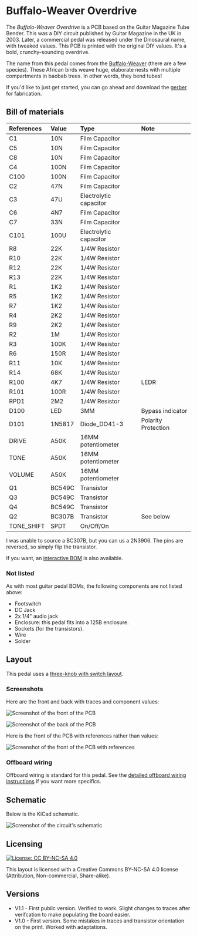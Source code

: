 # Buffalo-Weaver Overdrive

The *Buffalo-Weaver Overdrive* is a PCB based on the Guitar Magazine Tube Bender. This was a DIY circuit published by Guitar Magazine in the UK in 2003. Later, a commercial pedal was released under the Dinosaural name, with tweaked values. This PCB is printed with the original DIY values. It's a bold, crunchy-sounding overdrive.

The name from this pedal comes from the [Buffalo-Weaver](https://ebird.org/species/rbbwea1) (there are a few species). These African birds weave huge, elaborate nests with multiple compartments in baobab trees. In other words, they bend tubes!

If you'd like to just get started, you can go ahead and download the [gerber](https://github.com/RWLPedal/music-pcbs/raw/refs/heads/main/BuffaloWeaverOverdrive/gerber.zip) for fabrication.

## Bill of materials

| References  | Value  | Type                   | Note                |
| :---------- | :----- | :--------------------- | :------------------ |
| C1          | 10N    | Film Capacitor         |                     |
| C5          | 10N    | Film Capacitor         |                     |
| C8          | 10N    | Film Capacitor         |                     |
| C4          | 100N   | Film Capacitor         |                     |
| C100        | 100N   | Film Capacitor         |                     |
| C2          | 47N    | Film Capacitor         |                     |
| C3          | 47U    | Electrolytic capacitor |                     |
| C6          | 4N7    | Film Capacitor         |                     |
| C7          | 33N    | Film Capacitor         |                     |
| C101        | 100U   | Electrolytic capacitor |                     |
| R8          | 22K    | 1/4W Resistor          |                     |
| R10         | 22K    | 1/4W Resistor          |                     |
| R12         | 22K    | 1/4W Resistor          |                     |
| R13         | 22K    | 1/4W Resistor          |                     |
| R1          | 1K2    | 1/4W Resistor          |                     |
| R5          | 1K2    | 1/4W Resistor          |                     |
| R7          | 1K2    | 1/4W Resistor          |                     |
| R4          | 2K2    | 1/4W Resistor          |                     |
| R9          | 2K2    | 1/4W Resistor          |                     |
| R2          | 1M     | 1/4W Resistor          |                     |
| R3          | 100K   | 1/4W Resistor          |                     |
| R6          | 150R   | 1/4W Resistor          |                     |
| R11         | 10K    | 1/4W Resistor          |                     |
| R14         | 68K    | 1/4W Resistor          |                     |
| R100        | 4K7    | 1/4W Resistor          | LEDR                |
| R101        | 100R   | 1/4W Resistor          |                     |
| RPD1        | 2M2    | 1/4W Resistor          |                     |
| D100        | LED    | 3MM                    | Bypass indicator    |
| D101        | 1N5817 | Diode\_DO41-3          | Polarity Protection |
| DRIVE       | A50K   | 16MM potentiometer     |                     |
| TONE        | A50K   | 16MM potentiometer     |                     |
| VOLUME      | A50K   | 16MM potentiometer     |                     |
| Q1          | BC549C | Transistor             |                     |
| Q3          | BC549C | Transistor             |                     |
| Q4          | BC549C | Transistor             |                     |
| Q2          | BC307B | Transistor             | See below           |
| TONE\_SHIFT | SPDT   | On/Off/On              |                     |

I was unable to source a BC307B, but you can us a 2N3906. The pins are reversed, so simply flip the transistor.

If you want, an [interactive BOM](https://html-preview.github.io/?url=https://github.com/RWLPedal/music-pcbs/blob/main/BuffaloWeaverOverdrive/interactive_bom.html) is also available.

### Not listed

As with most guitar pedal BOMs, the following components are not listed above:

* Footswitch
* DC Jack
* 2x 1/4" audio jack
* Enclosure: this pedal fits into a 125B enclosure.
* Sockets (for the transistors).
* Wire
* Solder

## Layout

This pedal uses a [three-knob with switch layout](https://github.com/RWLPedal/music-pcbs/blob/main/instructions/DRILLING.md).

### Screenshots

Here are the front and back with traces and component values:

![Screenshot of the front of the PCB](images/pcb_front.png?raw=true)

![Screenshot of the back of the PCB](images/pcb_back.png?raw=true)

Here is the front of the PCB with references rather than values:

![Screenshot of the front of the PCB with references](images/pcb_references.png?raw=true)

### Offboard wiring

Offboard wiring is standard for this pedal. See the [detailed offboard wiring instructions](https://github.com/RWLPedal/music-pcbs/blob/main/instructions/WIRING.md) if you want more specifics.

## Schematic

Below is the KiCad schematic.

![Screenshot of the circuit's schematic](images/schematic.png?raw=true)

## Licensing

[![License: CC BY-NC-SA 4.0](https://licensebuttons.net/l/by-nc-sa/4.0/80x15.png)](https://creativecommons.org/licenses/by-nc-sa/4.0/)

This layout is licensed with a Creative Commons BY-NC-SA 4.0 license (Attribution, Non-commercial, Share-alike).

## Versions

* V1.1 - First public version. Verified to work. Slight changes to traces after verifcation to make populating the board easier. 
* V1.0 - First version. Some mistakes in traces and transistor orientation on the print. Worked with adaptations.